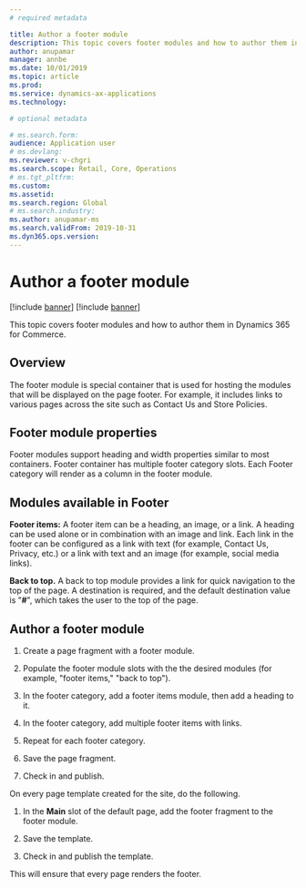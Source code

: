 ```yaml
---
# required metadata

title: Author a footer module 
description: This topic covers footer modules and how to author them in Dynamics 365 for Commerce.
author: anupamar
manager: annbe
ms.date: 10/01/2019
ms.topic: article
ms.prod: 
ms.service: dynamics-ax-applications
ms.technology: 

# optional metadata

# ms.search.form: 
audience: Application user
# ms.devlang: 
ms.reviewer: v-chgri
ms.search.scope: Retail, Core, Operations
# ms.tgt_pltfrm: 
ms.custom: 
ms.assetid: 
ms.search.region: Global
# ms.search.industry: 
ms.author: anupamar-ms
ms.search.validFrom: 2019-10-31
ms.dyn365.ops.version: 
---
```


# Author a footer module 

[!include [banner](../../includes/preview-banner.md)]
[!include [banner](../../includes/banner.md)]

This topic covers footer modules and how to author them in Dynamics 365 for Commerce.

## Overview

The footer module is special container that is used for hosting the modules that will be displayed on the page footer. For example, it includes links to various pages across the site such as Contact Us and Store Policies.

## Footer module properties 

Footer modules support heading and width properties similar to most containers. Footer container has multiple footer category slots. Each Footer category will render as a column in the footer module.

## Modules available in Footer

**Footer items:** A footer item can be a heading, an image, or a link. A heading can be used alone or in combination with an image and link. Each link in the footer can be configured as a link with text (for example, Contact Us, Privacy, etc.) or a link with text and an image (for example, social media links).

**Back to top.** A back to top module provides a link for quick navigation to the top of the page. A destination is required, and the default destination value is "**#**", which takes the user to the top of the page. 

## Author a footer module

1. Create a page fragment with a footer module.

1. Populate the footer module slots with the the desired modules (for example, "footer items," "back to top").

1. In the footer category, add a footer items module, then add a heading to it.

1. In the footer category, add multiple footer items with links.

1. Repeat for each footer category.

1. Save the page fragment.

1. Check in and publish.

On every page template created for the site, do the following.

1. In the **Main** slot of the default page, add the footer fragment to the footer module. 

1. Save the template.

1. Check in and publish the template.

This will ensure that every page renders the footer.
